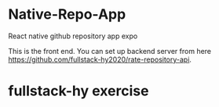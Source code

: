 # Native-Repo-App
React native github repository app expo


This is the front end.
You can  set up backend server from here https://github.com/fullstack-hy2020/rate-repository-api.
# fullstack-hy exercise

